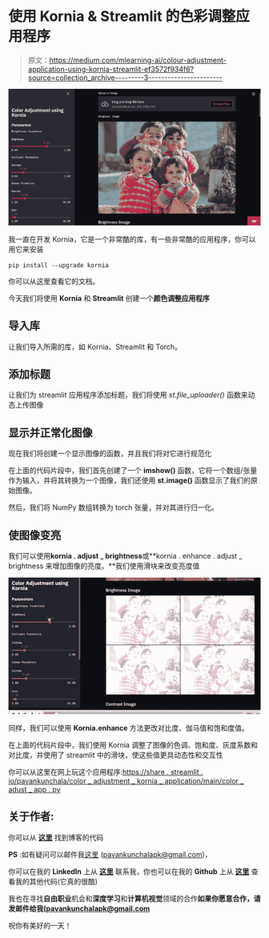 # 使用 Kornia & Streamlit 的色彩调整应用程序

> 原文：<https://medium.com/mlearning-ai/colour-adjustment-application-using-kornia-streamlit-ef3572f934f6?source=collection_archive---------3----------------------->

![](img/2d7b9c7f1810a3c04709cc3bf68fbbcf.png)

我一直在开发 Kornia，它是一个非常酷的库，有一些非常酷的应用程序，你可以用它来安装

```
pip install --upgrade kornia
```

你可以从这里查看它的文档。

今天我们将使用 **Kornia** 和 **Streamlit** 创建一个**颜色调整应用程序**

## 导入库

让我们导入所需的库，如 Kornia、Streamlit 和 Torch。

## 添加标题

让我们为 streamlit 应用程序添加标题，我们将使用 *st.file_uploader()* 函数来动态上传图像

## 显示并正常化图像

现在我们将创建一个显示图像的函数，并且我们将对它进行规范化

在上面的代码片段中，我们首先创建了一个 **imshow()** 函数，它将一个数组/张量作为输入，并将其转换为一个图像，我们还使用 **st.image()** 函数显示了我们的原始图像。

然后，我们将 NumPy 数组转换为 torch 张量，并对其进行归一化。

## 使图像变亮

我们可以使用**kornia . adjust _ brightness**或**kornia . enhance . adjust _ brightness 来增加图像的亮度。**我们使用滑块来改变亮度值

![](img/1078317af4bbc126bae1d00d08873986.png)

同样，我们可以使用 **Kornia.enhance** 方法更改对比度、伽马值和饱和度值。

在上面的代码片段中，我们使用 Kornia 调整了图像的色调、饱和度、灰度系数和对比度，并使用了 streamlit 中的滑块，使这些值更具动态性和交互性

你可以从这里在网上玩这个应用程序:[https://share . streamlit . io/pavankunchala/color _ adjustment _ kornia _ application/main/color _ adust _ app . py](https://share.streamlit.io/pavankunchala/color_adjustment_kornia_application/main/color_adust_app.py)

## 关于作者:

你可以从 [**这里**](https://github.com/cceyda/kornia-demo/blob/main/kornia_aug.py) 找到博客的代码

**PS** :如有疑问可以邮件我[这里](http://pavankunchalapk@gmail.com/) (pavankunchalapk@gmail.com)，

你可以在我的 **LinkedIn** 上从 [**这里**](https://www.linkedin.com/in/pavan-kumar-reddy-kunchala/) 联系我，你也可以在我的 **Github** 上从 [**这里**](https://github.com/Pavankunchala) 查看我的其他代码(它真的很酷)

我也在寻找**自由职业**机会和**深度学习**和**计算机视觉**领域的合作**如果你愿意合作，请发邮件给我([pavankunchalapk@gmail.com](mailto:pavankunchalapk@gmail.com)**

祝你有美好的一天！